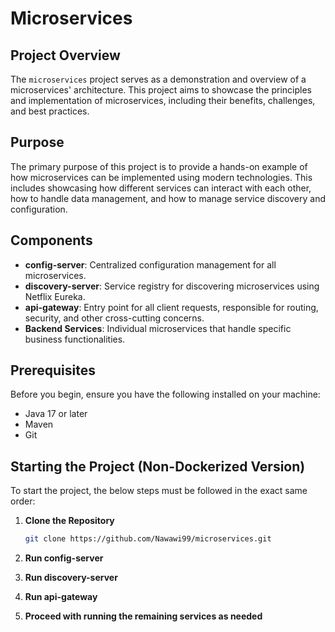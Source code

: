 # Microservices

## Project Overview

The `microservices` project serves as a demonstration and overview of a microservices' architecture. This project aims to showcase the principles and implementation of microservices, including their benefits, challenges, and best practices.

## Purpose

The primary purpose of this project is to provide a hands-on example of how microservices can be implemented using modern technologies. This includes showcasing how different services can interact with each other, how to handle data management, and how to manage service discovery and configuration.

## Components

- **config-server**: Centralized configuration management for all microservices.
- **discovery-server**: Service registry for discovering microservices using Netflix Eureka.
- **api-gateway**: Entry point for all client requests, responsible for routing, security, and other cross-cutting concerns.
- **Backend Services**: Individual microservices that handle specific business functionalities.

## Prerequisites

Before you begin, ensure you have the following installed on your machine:

- Java 17 or later
- Maven
- Git

## Starting the Project (Non-Dockerized Version)

To start the project, the below steps must be followed in the exact same order:

1. **Clone the Repository**

   ```sh
   git clone https://github.com/Nawawi99/microservices.git

2. **Run config-server**

3. **Run discovery-server**

4. **Run api-gateway**

5. **Proceed with running the remaining services as needed**

